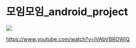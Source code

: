 # 모임모임_android_project



[![](http://img.youtube.com/vi/IVAbVBROWIQ/0.jpg)](https://www.youtube.com/watch?v=IVAbVBROWIQ "")


https://www.youtube.com/watch?v=IVAbVBROWIQ



